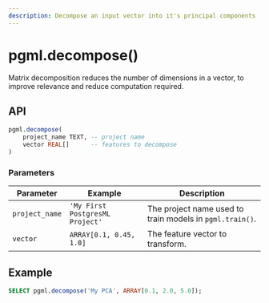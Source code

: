 ```yaml
---
description: Decompose an input vector into it's principal components
---
```


# pgml.decompose()

Matrix decomposition reduces the number of dimensions in a vector, to improve relevance and reduce computation required.

## API

```sql
pgml.decompose(
    project_name TEXT, -- project name
    vector REAL[]      -- features to decompose
)
```

### Parameters

| Parameter      | Example                         | Description                                              |
|----------------|---------------------------------|----------------------------------------------------------|
| `project_name` | `'My First PostgresML Project'` | The project name used to train models in `pgml.train()`. |
| `vector`       | `ARRAY[0.1, 0.45, 1.0]`         | The feature vector to transform.                         |

## Example

```sql
SELECT pgml.decompose('My PCA', ARRAY[0.1, 2.0, 5.0]);
```
